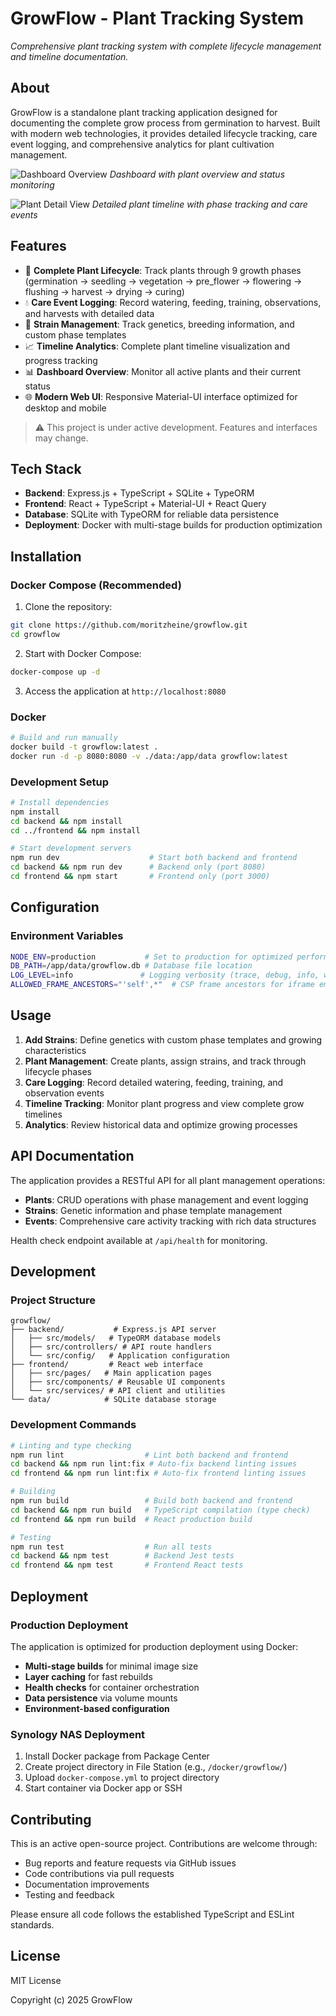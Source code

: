 # GrowFlow - Plant Tracking System

_Comprehensive plant tracking system with complete lifecycle management and timeline documentation._

## About

GrowFlow is a standalone plant tracking application designed for documenting the complete grow process from germination to harvest. Built with modern web technologies, it provides detailed lifecycle tracking, care event logging, and comprehensive analytics for plant cultivation management.

![Dashboard Overview](assets/dashboard_view.png)
_Dashboard with plant overview and status monitoring_

![Plant Detail View](assets/plant_detail_view.png)
_Detailed plant timeline with phase tracking and care events_

## Features

- 🌱 **Complete Plant Lifecycle**: Track plants through 9 growth phases (germination → seedling → vegetation → pre_flower → flowering → flushing → harvest → drying → curing)
- 💧 **Care Event Logging**: Record watering, feeding, training, observations, and harvests with detailed data
- 🧬 **Strain Management**: Track genetics, breeding information, and custom phase templates
- 📈 **Timeline Analytics**: Complete plant timeline visualization and progress tracking
- 📊 **Dashboard Overview**: Monitor all active plants and their current status
- 🌐 **Modern Web UI**: Responsive Material-UI interface optimized for desktop and mobile

> ⚠️ This project is under active development. Features and interfaces may change.

## Tech Stack

- **Backend**: Express.js + TypeScript + SQLite + TypeORM
- **Frontend**: React + TypeScript + Material-UI + React Query
- **Database**: SQLite with TypeORM for reliable data persistence
- **Deployment**: Docker with multi-stage builds for production optimization

## Installation

### Docker Compose (Recommended)

1. Clone the repository:

```bash
git clone https://github.com/moritzheine/growflow.git
cd growflow
```

2. Start with Docker Compose:

```bash
docker-compose up -d
```

3. Access the application at `http://localhost:8080`

### Docker

```bash
# Build and run manually
docker build -t growflow:latest .
docker run -d -p 8080:8080 -v ./data:/app/data growflow:latest
```

### Development Setup

```bash
# Install dependencies
npm install
cd backend && npm install
cd ../frontend && npm install

# Start development servers
npm run dev                    # Start both backend and frontend
cd backend && npm run dev      # Backend only (port 8080)
cd frontend && npm start       # Frontend only (port 3000)
```

## Configuration

### Environment Variables

```bash
NODE_ENV=production           # Set to production for optimized performance
DB_PATH=/app/data/growflow.db # Database file location
LOG_LEVEL=info               # Logging verbosity (trace, debug, info, warn, error)
ALLOWED_FRAME_ANCESTORS="'self',*"  # CSP frame ancestors for iframe embedding
```

## Usage

1. **Add Strains**: Define genetics with custom phase templates and growing characteristics
2. **Plant Management**: Create plants, assign strains, and track through lifecycle phases
3. **Care Logging**: Record detailed watering, feeding, training, and observation events
4. **Timeline Tracking**: Monitor plant progress and view complete grow timelines
5. **Analytics**: Review historical data and optimize growing processes

## API Documentation

The application provides a RESTful API for all plant management operations:

- **Plants**: CRUD operations with phase management and event logging
- **Strains**: Genetic information and phase template management
- **Events**: Comprehensive care activity tracking with rich data structures

Health check endpoint available at `/api/health` for monitoring.

## Development

### Project Structure

```
growflow/
├── backend/           # Express.js API server
│   ├── src/models/   # TypeORM database models
│   ├── src/controllers/ # API route handlers
│   └── src/config/   # Application configuration
├── frontend/         # React web interface
│   ├── src/pages/   # Main application pages
│   ├── src/components/ # Reusable UI components
│   └── src/services/ # API client and utilities
└── data/            # SQLite database storage
```

### Development Commands

```bash
# Linting and type checking
npm run lint                  # Lint both backend and frontend
cd backend && npm run lint:fix # Auto-fix backend linting issues
cd frontend && npm run lint:fix # Auto-fix frontend linting issues

# Building
npm run build                 # Build both backend and frontend
cd backend && npm run build   # TypeScript compilation (type check)
cd frontend && npm run build  # React production build

# Testing
npm run test                  # Run all tests
cd backend && npm test        # Backend Jest tests
cd frontend && npm test       # Frontend React tests
```

## Deployment

### Production Deployment

The application is optimized for production deployment using Docker:

- **Multi-stage builds** for minimal image size
- **Layer caching** for fast rebuilds
- **Health checks** for container orchestration
- **Data persistence** via volume mounts
- **Environment-based configuration**

### Synology NAS Deployment

1. Install Docker package from Package Center
2. Create project directory in File Station (e.g., `/docker/growflow/`)
3. Upload `docker-compose.yml` to project directory
4. Start container via Docker app or SSH

## Contributing

This is an active open-source project. Contributions are welcome through:

- Bug reports and feature requests via GitHub issues
- Code contributions via pull requests
- Documentation improvements
- Testing and feedback

Please ensure all code follows the established TypeScript and ESLint standards.

## License

MIT License

Copyright (c) 2025 GrowFlow

[license-shield]: https://img.shields.io/github/license/moritzheine/growflow.svg
